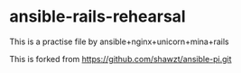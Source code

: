 # ansible-rails-rehearsal
This is a practise file by ansible+nginx+unicorn+mina+rails

This is forked from https://github.com/shawzt/ansible-pi.git
